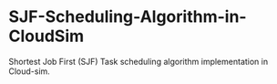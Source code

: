 # SJF-Scheduling-Algorithm-in-CloudSim
Shortest Job First (SJF) Task scheduling algorithm implementation in Cloud-sim.
